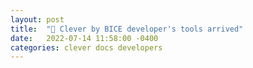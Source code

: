 ```yaml
---
layout: post
title:  "🚀 Clever by BICE developer's tools arrived"
date:   2022-07-14 11:58:00 -0400
categories: clever docs developers
---
```


